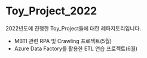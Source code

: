 # Toy_Project_2022
2022년도에 진행한 Toy_Project들에 대한 레파지토리입니다.

- MBTI 관련 RPA 및 Crawling 프로젝트(5월)
- Azure Data Factory를 활용한 ETL 연습 프로젝트(6월)
